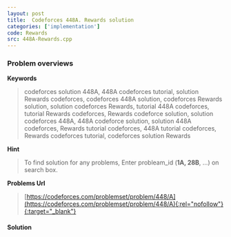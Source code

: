 ```yaml
---
layout: post
title:  Codeforces 448A. Rewards solution
categories: ['implementation']
code: Rewards
src: 448A-Rewards.cpp
---
```

### **Problem overviews**

**Keywords**
> codeforces solution 448A, 448A codeforces tutorial, solution Rewards codeforces, codeforces 448A solution, codeforces Rewards solution, solution codeforces Rewards, tutorial 448A codeforces, tutorial Rewards codeforces, Rewards codeforce solution, solution codeforces 448A, 448A codeforce solution, solution 448A codeforces, Rewards tutorial codeforces, 448A tutorial codeforces, Rewards codeforces tutorial, codeforces solution Rewards

**Hint**
> To find solution for any problems, Enter probleam_id (**1A, 28B**, ...) on search box. 

**Problems Url**
> [https://codeforces.com/problemset/problem/448/A](https://codeforces.com/problemset/problem/448/A){:rel="nofollow"}{:target="_blank"}

#### **Solution**



